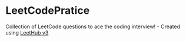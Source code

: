 # LeetCodePratice
Collection of LeetCode questions to ace the coding interview! - Created using [LeetHub v3](https://github.com/raphaelheinz/LeetHub-3.0)
